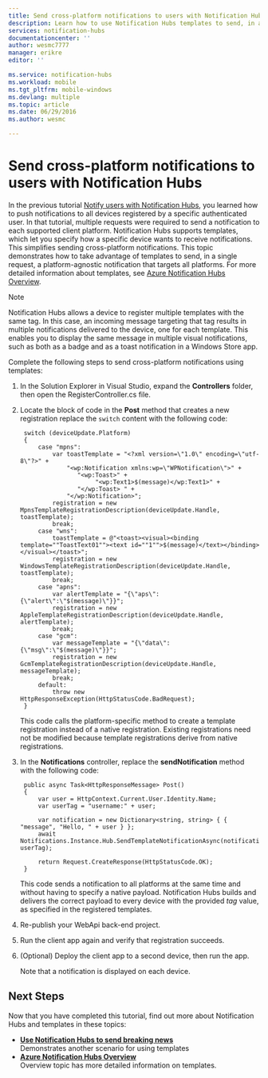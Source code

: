 ```yaml
---
title: Send cross-platform notifications to users with Notification Hubs (ASP.NET)
description: Learn how to use Notification Hubs templates to send, in a single request, a platform-agnostic notification that targets all platforms.
services: notification-hubs
documentationcenter: ''
author: wesmc7777
manager: erikre
editor: ''

ms.service: notification-hubs
ms.workload: mobile
ms.tgt_pltfrm: mobile-windows
ms.devlang: multiple
ms.topic: article
ms.date: 06/29/2016
ms.author: wesmc

---
```

# Send cross-platform notifications to users with Notification Hubs
In the previous tutorial [Notify users with Notification Hubs], you learned how to push notifications to all devices registered by a specific authenticated user. In that tutorial, multiple requests were required to send a notification to each supported client platform. Notification Hubs supports templates, which let you specify how a specific device wants to receive notifications. This simplifies sending cross-platform notifications. This topic demonstrates how to take advantage of templates to send, in a single request, a platform-agnostic notification that targets all platforms. For more detailed information about templates, see [Azure Notification Hubs Overview][Templates].

> [!NOTE]
> Notification Hubs allows a device to register multiple templates with the same tag. In this case, an incoming message targeting that tag results in multiple notifications delivered to the device, one for each template. This enables you to display the same message in multiple visual notifications, such as both as a badge and as a toast notification in a Windows Store app.
> 
> 

Complete the following steps to send cross-platform notifications using templates:

1. In the Solution Explorer in Visual Studio, expand the **Controllers** folder, then open the RegisterController.cs file.
2. Locate the block of code in the **Post** method that creates a new registration replace the `switch` content with the following code:
   
        switch (deviceUpdate.Platform)
        {
            case "mpns":
                var toastTemplate = "<?xml version=\"1.0\" encoding=\"utf-8\"?>" +
                    "<wp:Notification xmlns:wp=\"WPNotification\">" +
                       "<wp:Toast>" +
                            "<wp:Text1>$(message)</wp:Text1>" +
                       "</wp:Toast> " +
                    "</wp:Notification>";
                registration = new MpnsTemplateRegistrationDescription(deviceUpdate.Handle, toastTemplate);
                break;
            case "wns":
                toastTemplate = @"<toast><visual><binding template=""ToastText01""><text id=""1"">$(message)</text></binding></visual></toast>";
                registration = new WindowsTemplateRegistrationDescription(deviceUpdate.Handle, toastTemplate);
                break;
            case "apns":
                var alertTemplate = "{\"aps\":{\"alert\":\"$(message)\"}}";
                registration = new AppleTemplateRegistrationDescription(deviceUpdate.Handle, alertTemplate);
                break;
            case "gcm":
                var messageTemplate = "{\"data\":{\"msg\":\"$(message)\"}}";
                registration = new GcmTemplateRegistrationDescription(deviceUpdate.Handle, messageTemplate);
                break;
            default:
                throw new HttpResponseException(HttpStatusCode.BadRequest);
        }
   
    This code calls the platform-specific method to create a template registration instead of a native registration. Existing registrations need not be modified because template registrations derive from native registrations.
3. In the **Notifications** controller, replace the **sendNotification** method with the following code:
   
        public async Task<HttpResponseMessage> Post()
        {
            var user = HttpContext.Current.User.Identity.Name;
            var userTag = "username:" + user;
   
            var notification = new Dictionary<string, string> { { "message", "Hello, " + user } };
            await Notifications.Instance.Hub.SendTemplateNotificationAsync(notification, userTag);
   
            return Request.CreateResponse(HttpStatusCode.OK);
        }
   
    This code sends a notification to all platforms at the same time and without having to specify a native payload. Notification Hubs builds and delivers the correct payload to every device with the provided *tag* value, as specified in the registered templates.
4. Re-publish your WebApi back-end project.
5. Run the client app again and verify that registration succeeds.
6. (Optional) Deploy the client app to a second device, then run the app.
   
    Note that a notification is displayed on each device.

## Next Steps
Now that you have completed this tutorial, find out more about Notification Hubs and templates in these topics:

* **[Use Notification Hubs to send breaking news]** <br/>Demonstrates another scenario for using templates
* **[Azure Notification Hubs Overview][Templates]**<br/>Overview topic has more detailed information on templates.

<!-- Anchors. -->

<!-- Images. -->




<!-- URLs. -->
[Push to users ASP.NET]: /manage/services/notification-hubs/notify-users-aspnet
[Push to users Mobile Services]: /manage/services/notification-hubs/notify-users/
[Visual Studio 2012 Express for Windows 8]: http://go.microsoft.com/fwlink/?LinkId=257546

[Use Notification Hubs to send breaking news]: notification-hubs-windows-store-dotnet-send-breaking-news.md
[Azure Notification Hubs]: http://go.microsoft.com/fwlink/p/?LinkId=314257
[Notify users with Notification Hubs]: notification-hubs-aspnet-backend-windows-dotnet-notify-users.md
[Templates]: http://go.microsoft.com/fwlink/p/?LinkId=317339
[Notification Hub How to for Windows Store]: http://msdn.microsoft.com/library/windowsazure/jj927172.aspx
